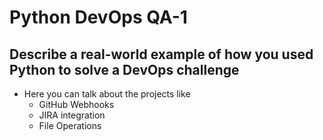 # Python DevOps QA-1

## Describe a real-world example of how you used Python to solve a DevOps challenge

- Here you can talk about the projects like
  - GitHub Webhooks
  - JIRA integration
  - File Operations
